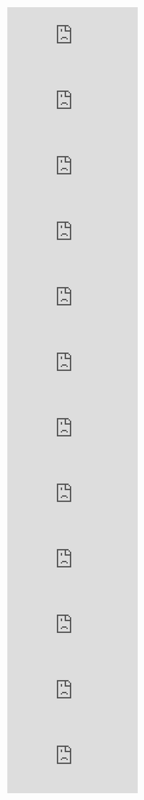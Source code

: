 
<div class="resp-container">
<iframe class="resp-iframe" src="https://open.spotify.com/embed/user/ej1090/playlist/13C86U3OyYe8rimBz7wJF1" frameborder="0" allowtransparency="true" allow="encrypted-media"></iframe>
</div>

<div class="resp-container">
<iframe class="resp-iframe" src="https://open.spotify.com/embed/user/ej1090/playlist/27uLiHBt4xcZVo4T4aTJ5W" frameborder="0" allowtransparency="true" allow="encrypted-media"></iframe>
</div>

<div class="resp-container">
<iframe class="resp-iframe" src="https://open.spotify.com/embed/user/ej1090/playlist/1FFz8nwc2pK1SRn9XweKq2" frameborder="0" allowtransparency="true" allow="encrypted-media"></iframe>
</div>

<div class="resp-container">
<iframe class="resp-iframe" src="https://open.spotify.com/embed/user/ej1090/playlist/5DzpqWv3yJbhDz6rqhEgYO" frameborder="0" allowtransparency="true" allow="encrypted-media"></iframe>
</div>

<div class="resp-container">
<iframe class="resp-iframe" src="https://open.spotify.com/embed/user/ej1090/playlist/7xOwXhhBaB0TyozbuocrqR" frameborder="0" allowtransparency="true" allow="encrypted-media"></iframe>
</div>

<div class="resp-container">
<iframe class="resp-iframe" src="https://open.spotify.com/embed/user/ej1090/playlist/2tLtGfdFttVaQip1gdmNrB" frameborder="0" allowtransparency="true" allow="encrypted-media"></iframe>
</div>

<div class="resp-container">
<iframe class="resp-iframe" src="https://open.spotify.com/embed/user/ej1090/playlist/7xosdReV2wF9cgkDm0sltE" frameborder="0" allowtransparency="true" allow="encrypted-media"></iframe>
</div>

<div class="resp-container">
<iframe class="resp-iframe" src="https://open.spotify.com/embed/user/ej1090/playlist/6lGIJqLugVHqF0C91DNzxa" frameborder="0" allowtransparency="true" allow="encrypted-media"></iframe>
</div>

<div class="resp-container">
<iframe class="resp-iframe" src="https://open.spotify.com/embed/user/ej1090/playlist/3JpwHA7BGDDRNfCSQTzvvl" frameborder="0" allowtransparency="true" allow="encrypted-media"></iframe>
</div>

<div class="resp-container">
<iframe class="resp-iframe" src="https://open.spotify.com/embed/user/ej1090/playlist/72lhCQHYL5V2m16zkXvrh6" frameborder="0" allowtransparency="true" allow="encrypted-media"></iframe>
</div>

<div class="resp-container">
<iframe src="https://open.spotify.com/embed/user/ej1090/playlist/0eKQYgywAIYbScDEzKTNNr" frameborder="0" allowtransparency="true" allow="encrypted-media"></iframe>
</div>

<div class="resp-container">
<iframe src="https://open.spotify.com/embed/user/ej1090/playlist/3eLLpqiqWQtqb7HxgnLHQQ" frameborder="0" allowtransparency="true" allow="encrypted-media"></iframe>
</div>
